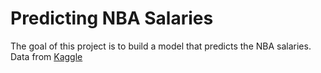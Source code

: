 
# Predicting NBA Salaries
The goal of this project is to build a model that predicts the NBA salaries.
Data from [Kaggle](https://www.kaggle.com/abdullahsahin/nba-salaries)
